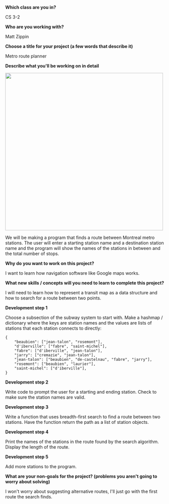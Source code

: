 **Which class are you in?**

CS 3-2
 
**Who are you working with?**

Matt Zippin

**Choose a title for your project (a few words that describe it)**

Metro route planner

**Describe what you'll be working on in detail**

<img src="https://www.stm.info/sites/all/modules/features/stm_metro/theme/images/map-interactive.png" width="500">

We will be making a program that finds a route between Montreal metro stations. The user will enter a starting station name and a destination station name and the program will show the names of the stations in between and the total number of stops.

**Why do you want to work on this project?**

I want to learn how navigation software like Google maps works.

**What new skills / concepts will you need to learn to complete this project?**

I will need to learn how to represent a transit map as a data structure and how to search for a route between two points.

**Development step 1**

Choose a subsection of the subway system to start with. Make a hashmap / dictionary where the keys are station names and the values are lists of stations that each station connects to directly:

```
{
	"beaubien": ["jean-talon", "rosemont"],
	"d'iberville": ["fabre", "saint-michel"],
	"fabre": ["d'iberville", "jean-talon"],
	"jarry": ["cremazie", "jean-talon"],
	"jean-talon": ["beaubien", "de-castelnau", "fabre", "jarry"],
	"rosemont": ["beaubien", "laurier"],
	"saint-michel": ["d'iberville"],
}
```

**Development step 2**

Write code to prompt the user for a starting and ending station. Check to make sure the station names are valid.

**Development step 3**

Write a function that uses breadth-first search to find a route between two stations. Have the function return the path as a list of station objects.

**Development step 4**

Print the names of the stations in the route found by the search algorithm. Display the length of the route.

**Development step 5**

Add more stations to the program.

**What are your non-goals for the project? (problems you aren't going to worry about solving)**

I won't worry about suggesting alternative routes, I'll just go with the first route the search finds.
